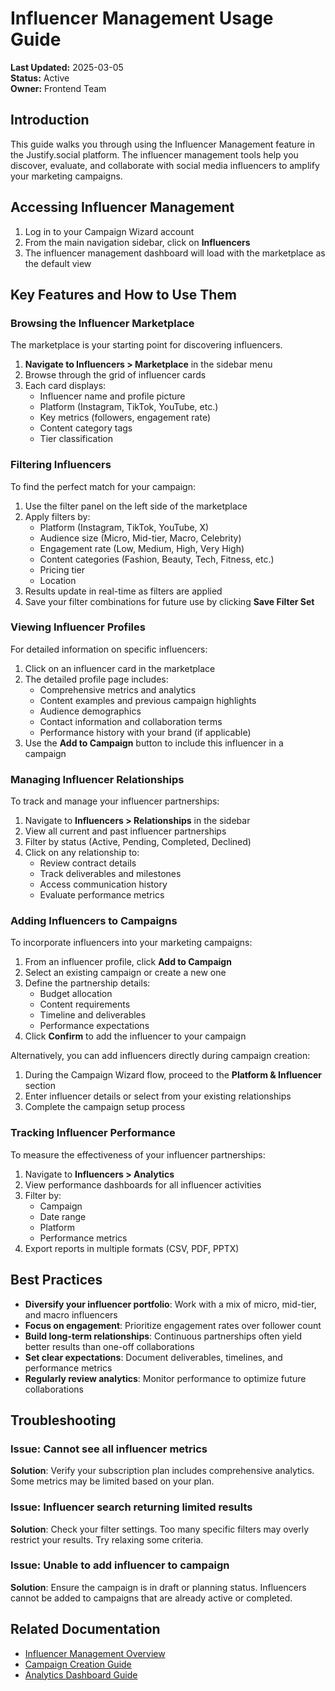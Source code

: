 # Influencer Management Usage Guide

**Last Updated:** 2025-03-05  
**Status:** Active  
**Owner:** Frontend Team

## Introduction

This guide walks you through using the Influencer Management feature in the Justify.social platform. The influencer management tools help you discover, evaluate, and collaborate with social media influencers to amplify your marketing campaigns.

## Accessing Influencer Management

1. Log in to your Campaign Wizard account
2. From the main navigation sidebar, click on **Influencers**
3. The influencer management dashboard will load with the marketplace as the default view

## Key Features and How to Use Them

### Browsing the Influencer Marketplace

The marketplace is your starting point for discovering influencers.

1. **Navigate to Influencers > Marketplace** in the sidebar menu
2. Browse through the grid of influencer cards
3. Each card displays:
   - Influencer name and profile picture
   - Platform (Instagram, TikTok, YouTube, etc.)
   - Key metrics (followers, engagement rate)
   - Content category tags
   - Tier classification

### Filtering Influencers

To find the perfect match for your campaign:

1. Use the filter panel on the left side of the marketplace
2. Apply filters by:
   - Platform (Instagram, TikTok, YouTube, X)
   - Audience size (Micro, Mid-tier, Macro, Celebrity)
   - Engagement rate (Low, Medium, High, Very High)
   - Content categories (Fashion, Beauty, Tech, Fitness, etc.)
   - Pricing tier
   - Location
3. Results update in real-time as filters are applied
4. Save your filter combinations for future use by clicking **Save Filter Set**

### Viewing Influencer Profiles

For detailed information on specific influencers:

1. Click on an influencer card in the marketplace
2. The detailed profile page includes:
   - Comprehensive metrics and analytics
   - Content examples and previous campaign highlights
   - Audience demographics
   - Contact information and collaboration terms
   - Performance history with your brand (if applicable)
3. Use the **Add to Campaign** button to include this influencer in a campaign

### Managing Influencer Relationships

To track and manage your influencer partnerships:

1. Navigate to **Influencers > Relationships** in the sidebar
2. View all current and past influencer partnerships
3. Filter by status (Active, Pending, Completed, Declined)
4. Click on any relationship to:
   - Review contract details
   - Track deliverables and milestones
   - Access communication history
   - Evaluate performance metrics

### Adding Influencers to Campaigns

To incorporate influencers into your marketing campaigns:

1. From an influencer profile, click **Add to Campaign**
2. Select an existing campaign or create a new one
3. Define the partnership details:
   - Budget allocation
   - Content requirements
   - Timeline and deliverables
   - Performance expectations
4. Click **Confirm** to add the influencer to your campaign

Alternatively, you can add influencers directly during campaign creation:

1. During the Campaign Wizard flow, proceed to the **Platform & Influencer** section
2. Enter influencer details or select from your existing relationships
3. Complete the campaign setup process

### Tracking Influencer Performance

To measure the effectiveness of your influencer partnerships:

1. Navigate to **Influencers > Analytics**
2. View performance dashboards for all influencer activities
3. Filter by:
   - Campaign
   - Date range
   - Platform
   - Performance metrics
4. Export reports in multiple formats (CSV, PDF, PPTX)

## Best Practices

- **Diversify your influencer portfolio**: Work with a mix of micro, mid-tier, and macro influencers
- **Focus on engagement**: Prioritize engagement rates over follower count
- **Build long-term relationships**: Continuous partnerships often yield better results than one-off collaborations
- **Set clear expectations**: Document deliverables, timelines, and performance metrics
- **Regularly review analytics**: Monitor performance to optimize future collaborations

## Troubleshooting

### Issue: Cannot see all influencer metrics

**Solution**: Verify your subscription plan includes comprehensive analytics. Some metrics may be limited based on your plan.

### Issue: Influencer search returning limited results

**Solution**: Check your filter settings. Too many specific filters may overly restrict your results. Try relaxing some criteria.

### Issue: Unable to add influencer to campaign

**Solution**: Ensure the campaign is in draft or planning status. Influencers cannot be added to campaigns that are already active or completed.

## Related Documentation

- [Influencer Management Overview](./overview.md)
- [Campaign Creation Guide](../campaign-wizard/usage.md)
- [Analytics Dashboard Guide](../dashboard/usage.md)
